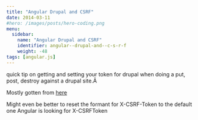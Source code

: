 ```yaml
---
title: "Angular Drupal and CSRF"
date: 2014-03-11
#hero: /images/posts/hero-coding.png
menu:
  sidebar:
    name: "Angular Drupal and CSRF"
    identifier: angular--drupal-and--c-s-r-f
    weight: -48
tags: [angular.js]
---
```


<p>quick tip on getting and setting your token for drupal when doing a put, post, destroy against a drupal site.&Acirc;&nbsp;</p>

<p>Mostly gotten from <a href="http://angularjs-best-practices.blogspot.com/2013/07/angularjs-and-xsrfcsrf-cross-site.html" target="_blank">here</a></p>

<p>Might even be better to reset the formant for X-CSRF-Token to the default one Angular is looking for X-CSRFToken</p>

<p><script src="https://gist.github.com/alnutile/9484320.js"></script></p>
